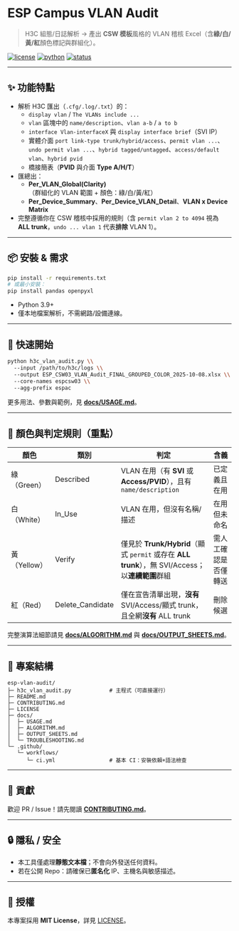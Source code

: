 # ESP Campus VLAN Audit

> H3C 組態/日誌解析 → 產出 **CSW 模板**風格的 VLAN 稽核 Excel（含**綠/白/黃/紅**顏色標記與群組化）。

[![license](https://img.shields.io/badge/license-MIT-blue.svg)](#license)
[![python](https://img.shields.io/badge/python-3.9%2B-brightgreen)](#requirements)
[![status](https://img.shields.io/badge/status-production-ready)](#)

---

## ✨ 功能特點
- 解析 H3C 匯出（`.cfg/.log/.txt`）的：
  - `display vlan` / `The VLANs include ...`
  - `vlan` 區塊中的 `name/description`、`vlan a-b` / `a to b`
  - `interface Vlan-interfaceX` 與 `display interface brief`（SVI IP）
  - 實體介面 `port link-type trunk/hybrid/access`、`permit vlan ...`、`undo permit vlan ...`、`hybrid tagged/untagged`、`access/default vlan`、`hybrid pvid`
  - 橋接簡表（**PVID** 與介面 **Type A/H/T**）
- 匯總出：
  - **Per_VLAN_Global(Clarity)**（群組化的 VLAN 範圍 + 顏色：綠/白/黃/紅）
  - **Per_Device_Summary**、**Per_Device_VLAN_Detail**、**VLAN x Device Matrix**
- 完整遵循你在 CSW 稽核中採用的規則（含 `permit vlan 2 to 4094` 視為 **ALL trunk**，`undo ... vlan 1` 代表**排除** VLAN 1）。

---

## 📦 安裝 & 需求 <a id="requirements"></a>

```bash
pip install -r requirements.txt
# 或最小安裝：
pip install pandas openpyxl
```

- Python 3.9+
- 僅本地檔案解析，不需網路/設備連線。

---

## 🚀 快速開始

```bash
python h3c_vlan_audit.py \\
  --input /path/to/h3c/logs \\
  --output ESP_CSW03_VLAN_Audit_FINAL_GROUPED_COLOR_2025-10-08.xlsx \\
  --core-names espcsw03 \\
  --agg-prefix espac
```

更多用法、參數與範例，見 **[docs/USAGE.md](docs/USAGE.md)**。

---

## 🧠 顏色與判定規則（重點）
| 顏色 | 類別 | 判定 | 含義 |
|---|---|---|---|
| 綠（Green） | Described | VLAN 在用（有 **SVI** 或 **Access/PVID**），且有 `name/description` | 已定義且在用 |
| 白（White） | In_Use | VLAN 在用，但沒有名稱/描述 | 在用但未命名 |
| 黃（Yellow） | Verify | 僅見於 **Trunk/Hybrid**（顯式 `permit` 或存在 **ALL trunk**），無 SVI/Access；以**連續範圍**群組 | 需人工確認是否僅轉送 |
| 紅（Red） | Delete_Candidate | 僅在宣告清單出現，**沒有** SVI/Access/顯式 trunk，且全網**沒有** ALL trunk | 刪除候選 |

完整演算法細節請見 **[docs/ALGORITHM.md](docs/ALGORITHM.md)** 與 **[docs/OUTPUT_SHEETS.md](docs/OUTPUT_SHEETS.md)**。

---

## 📁 專案結構
```
esp-vlan-audit/
├─ h3c_vlan_audit.py            # 主程式（可直接運行）
├─ README.md
├─ CONTRIBUTING.md
├─ LICENSE
├─ docs/
│  ├─ USAGE.md
│  ├─ ALGORITHM.md
│  ├─ OUTPUT_SHEETS.md
│  └─ TROUBLESHOOTING.md
└─ .github/
   └─ workflows/
      └─ ci.yml                 # 基本 CI：安裝依賴+語法檢查
```

---

## 🤝 貢獻
歡迎 PR / Issue！請先閱讀 **[CONTRIBUTING.md](CONTRIBUTING.md)**。

---

## 🔒 隱私 / 安全
- 本工具僅處理**靜態文本檔**；不會向外發送任何資料。
- 若在公開 Repo：請確保已**匿名化** IP、主機名與敏感描述。

---

## 📜 授權 <a id="license"></a>
本專案採用 **MIT License**，詳見 [LICENSE](LICENSE)。
